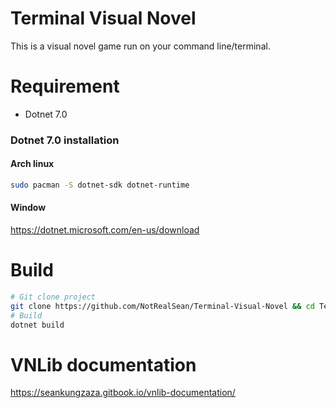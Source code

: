 # Terminal Visual Novel
This is a visual novel game run on your command line/terminal.

# Requirement
- Dotnet 7.0

### Dotnet 7.0 installation
#### Arch linux
```bash
sudo pacman -S dotnet-sdk dotnet-runtime
```
#### Window
https://dotnet.microsoft.com/en-us/download


# Build
```bash
# Git clone project
git clone https://github.com/NotRealSean/Terminal-Visual-Novel && cd Terminal-Visual-Novel
# Build
dotnet build
```
# VNLib documentation
https://seankungzaza.gitbook.io/vnlib-documentation/
